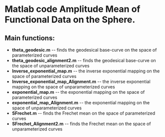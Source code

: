 # Matlab code Amplitude Mean of Functional Data on the Sphere.

## Main functions:
- **theta_geodesic.m** -- finds the geodesical base-curve on the space of parameterized curves
- **theta_geodesic_alignment2.m** -- finds the geodesical base-curve on the space of unparameterized curves
- **Inverse_exponential_map.m** -- the inverse exponential mapping on the space of parameterized curves
- **Inverse_exponential_map_Alignment.m** -- the inverse exponential mapping on the space of unparameterized curves
- **exponential_map.m** -- the exponential mapping on the space of parameterized curves
- **exponential_map_Alignment.m** -- the exponential mapping on the space of unparameterized curves
- **SFrechet.m** -- finds the Frechet mean on the space of parameterized curves
- **SFrechet_Alignment2.m** -- finds the Frechet mean on the space of unparameterized curves

